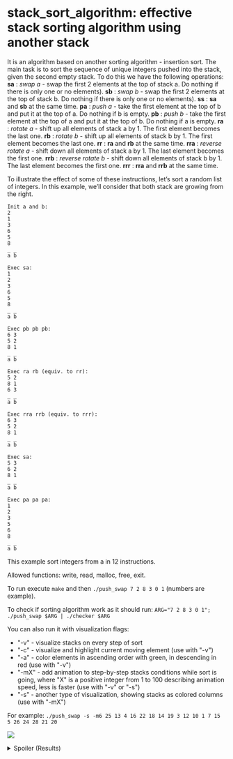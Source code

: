 # stack_sort_algorithm: effective stack sorting algorithm using another stack

It is an algorithm based on another sorting algorithm - insertion sort. The main task is to sort the sequence of unique integers pushed into the stack, given the second empty stack. To do this we have the following operations:
**sa** : *swap a* - swap the first 2 elements at the top of stack a. Do nothing if there
is only one or no elements).
**sb** : *swap b* - swap the first 2 elements at the top of stack b. Do nothing if there
is only one or no elements).
**ss** : **sa** and **sb** at the same time.
**pa** : *push a* - take the first element at the top of b and put it at the top of a. Do
nothing if b is empty.
**pb** : *push b* - take the first element at the top of a and put it at the top of b. Do
nothing if a is empty.
**ra** : *rotate a* - shift up all elements of stack a by 1. The first element becomes
the last one.
**rb** : *rotate b* - shift up all elements of stack b by 1. The first element becomes
the last one.
**rr** : **ra** and **rb** at the same time.
**rra** : *reverse rotate a* - shift down all elements of stack a by 1. The last element
becomes the first one.
**rrb** : *reverse rotate b* - shift down all elements of stack b by 1. The last element
becomes the first one.
**rrr** : **rra** and **rrb** at the same time.

To illustrate the effect of some of these instructions, let’s sort a random list of integers.
In this example, we’ll consider that both stack are growing from the right.

```
Init a and b:
2
1
3
6
5
8
_ _
a b
```

```
Exec sa:
1
2
3
6
5
8
_ _
a b
```

```
Exec pb pb pb:
6 3
5 2
8 1
_ _
a b
```

```
Exec ra rb (equiv. to rr):
5 2
8 1
6 3
_ _
a b
```

```
Exec rra rrb (equiv. to rrr):
6 3
5 2
8 1
_ _
a b
```

```
Exec sa:
5 3
6 2
8 1
_ _
a b
```

```
Exec pa pa pa:
1
2
3
5
6
8
_ _
a b
```

This example sort integers from a in 12 instructions.

Allowed functions: write, read, malloc, free, exit.

To run execute `make` and then `./push_swap 7 2 8 3 0 1` (numbers are example).

To check if sorting algorithm work as it should run:
`ARG="7 2 8 3 0 1"; ./push_swap $ARG | ./checker $ARG`

You can also run it with visualization flags:

- "-v" - visualize stacks on every step of sort
- "-c" - visualize and highlight current moving element (use with "-v")
- "-a" - color elements in ascending order with green, in descending in red (use with "-v")
- "-mX" - add animation to step-by-step stacks conditions while sort is going, where "X" is a positive integer from 1 to 100 describing animation speed, less is faster (use with "-v" or "-s")
- "-s" - another type of visualization, showing stacks as colored columns (use with "-mX")

For example: `./push_swap -s -m6 25 13 4 16 22 18 14 19 3 12 10 1 7 15 5 26 24 28 21 20`

![](https://raw.githubusercontent.com/mandarin10101/stack_sort_algorithm/main/example-s-m6.gif)



<details>
<summary>Spoiler (Results)</summary>
There are the worst  results of this algorithm in sorting:
<ul><li>3 numbers - 2 moves</li>
<li>4 numbers - 9 moves</li>
<li>5 numbers - 11 moves</li>
<li>6 numbers - 18 moves</li>
<li>10 numbers - 37 moves</li>
<li>50 numbers - 283 moves</li>
<li>100 numbers - 674 moves</li>
<li>500 numbers - 4894 moves</li>
<li>1000 numbers - 11530 moves</li>
</ul>
</details>
